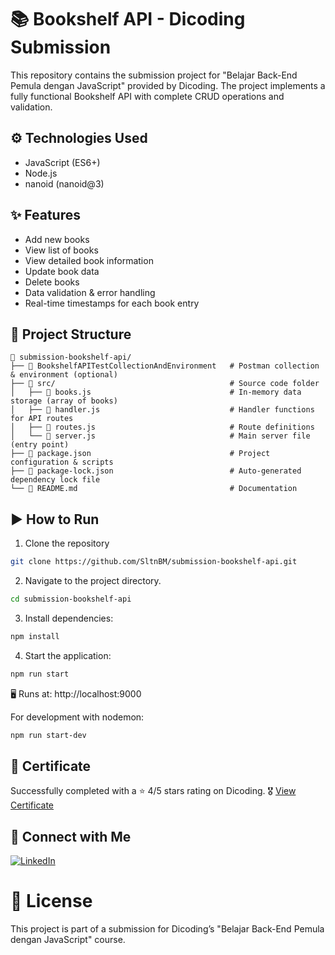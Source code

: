 # 📚 Bookshelf API - Dicoding Submission
This repository contains the submission project for "Belajar Back-End Pemula dengan JavaScript" provided by Dicoding.
The project implements a fully functional Bookshelf API with complete CRUD operations and validation.

## ⚙️ Technologies Used
- JavaScript (ES6+)
- Node.js
- nanoid (nanoid@3)

## ✨ Features
- Add new books
- View list of books
- View detailed book information
- Update book data
- Delete books
- Data validation & error handling
- Real-time timestamps for each book entry

## 📁 Project Structure
```plaintext
📂 submission-bookshelf-api/
├── 📂 BookshelfAPITestCollectionAndEnvironment   # Postman collection & environment (optional)
├── 📂 src/                                       # Source code folder
│   ├── 📄 books.js                               # In-memory data storage (array of books)
│   ├── 📄 handler.js                             # Handler functions for API routes
│   ├── 📄 routes.js                              # Route definitions
│   └── 📄 server.js                              # Main server file (entry point)
├── 📄 package.json                               # Project configuration & scripts
├── 📄 package-lock.json                          # Auto-generated dependency lock file
└── 📄 README.md                                  # Documentation
```

## ▶️ How to Run
1. Clone the repository
```bash
git clone https://github.com/SltnBM/submission-bookshelf-api.git
```
2.  Navigate to the project directory.
```bash
cd submission-bookshelf-api
```
3. Install dependencies:
```bash
npm install
```
4. Start the application:
```bash
npm run start
```

🖥️ Runs at: http://localhost:9000

For development with nodemon:
```bash
npm run start-dev
```

## 📜 Certificate
Successfully completed with a ⭐ 4/5 stars rating on Dicoding.
🎖️ [View Certificate](https://www.dicoding.com/certificates/1RXYEK2LKZVM)

## 🤝 Connect with Me
[![LinkedIn](https://img.shields.io/badge/LinkedIn-Sultan%20Badra-blue?logo=linkedin&logoColor=white&style=flat-square)](https://www.linkedin.com/in/sultan-badra)

# 📄 License
This project is part of a submission for Dicoding’s "Belajar Back-End Pemula dengan JavaScript" course.